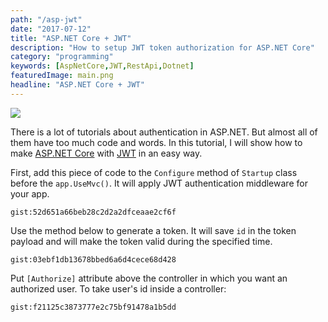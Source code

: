 ```yaml
---
path: "/asp-jwt"
date: "2017-07-12"
title: "ASP.NET Core + JWT"
description: "How to setup JWT token authorization for ASP.NET Core"
category: "programming"
keywords: [AspNetCore,JWT,RestApi,Dotnet]
featuredImage: main.png
headline: "ASP.NET Core + JWT"
---
```


![](/main.png)

There is a lot of tutorials about authentication in ASP.NET. But almost all of them have too much code and words. In this tutorial, I will show how to make [ASP.NET Core](https://docs.microsoft.com/en-us/aspnet/core/?view=aspnetcore-3.1) with [JWT](https://jwt.io/) in an easy way.

First, add this piece of code to the `Configure` method of `Startup` class before the `app.UseMvc()`. It will apply JWT authentication middleware for your app.

`gist:52d651a66beb28c2d2a2dfceaae2cf6f`

Use the method below to generate a token. It will save `id` in the token payload and will make the token valid during the specified time.

`gist:03ebf1db13678bbed6a6d4cece68d428`

Put `[Authorize]` attribute above the controller in which you want an authorized user. To take user's id inside a controller:

`gist:f21125c3873777e2c75bf91478a1b5dd`
